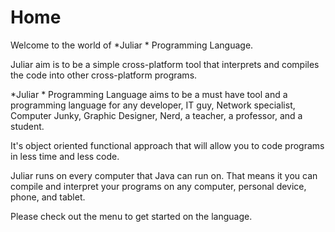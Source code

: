 # Home


Welcome to the world of *Juliar * Programming Language.


Juliar aim is to be a simple cross-platform tool that interprets and compiles the code into other cross-platform programs.

*Juliar * Programming Language aims to be a must have tool and a programming language for any developer, IT guy, Network specialist, Computer Junky, Graphic Designer, Nerd, a teacher, a professor, and a student.

It's object oriented functional approach that will allow you to code programs in less time and less code.

Juliar runs on every computer that Java can run on. That means it you can compile and interpret your programs on any computer, personal device, phone, and tablet.

Please check out the menu to get started on the language.